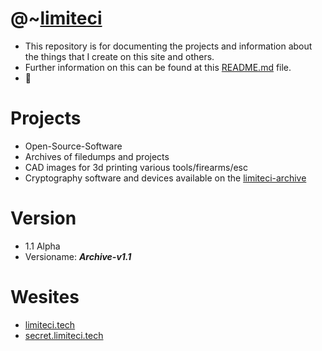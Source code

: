 # @~[limiteci](https://limiteci.tech)
- This repository is for documenting the projects and information about the things that I create on this site and others.
- Further information on this can be found at this [README.md](https://github.com/limiteci/limiteci/blob/main/README.md) file.
- 🐧
# Projects
- Open-Source-Software
- Archives of filedumps and projects
- CAD images for 3d printing various tools/firearms/esc
- Cryptography software and devices available on the [limiteci-archive](https://limiteci.tech)
# Version
- 1.1 Alpha
- Versioname: **_Archive-v1.1_**
# Wesites
- [limiteci.tech](https://limiteci.tech)
- [secret.limiteci.tech](https://secret.limiteci.tech)


